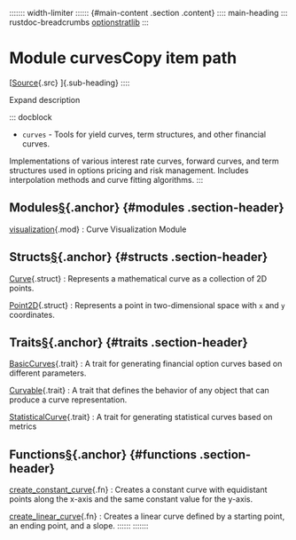 ::::::: width-limiter
:::::: {#main-content .section .content}
:::: main-heading
::: rustdoc-breadcrumbs
[optionstratlib](../index.html)
:::

# Module curvesCopy item path

[[Source](../../src/optionstratlib/curves/mod.rs.html#1-13){.src}
]{.sub-heading}
::::

Expand description

::: docblock
- `curves` - Tools for yield curves, term structures, and other
  financial curves.

Implementations of various interest rate curves, forward curves, and
term structures used in options pricing and risk management. Includes
interpolation methods and curve fitting algorithms.
:::

## Modules[§](#modules){.anchor} {#modules .section-header}

[visualization](visualization/index.html "mod optionstratlib::curves::visualization"){.mod}
:   Curve Visualization Module

## Structs[§](#structs){.anchor} {#structs .section-header}

[Curve](struct.Curve.html "struct optionstratlib::curves::Curve"){.struct}
:   Represents a mathematical curve as a collection of 2D points.

[Point2D](struct.Point2D.html "struct optionstratlib::curves::Point2D"){.struct}
:   Represents a point in two-dimensional space with `x` and `y`
    coordinates.

## Traits[§](#traits){.anchor} {#traits .section-header}

[BasicCurves](trait.BasicCurves.html "trait optionstratlib::curves::BasicCurves"){.trait}
:   A trait for generating financial option curves based on different
    parameters.

[Curvable](trait.Curvable.html "trait optionstratlib::curves::Curvable"){.trait}
:   A trait that defines the behavior of any object that can produce a
    curve representation.

[StatisticalCurve](trait.StatisticalCurve.html "trait optionstratlib::curves::StatisticalCurve"){.trait}
:   A trait for generating statistical curves based on metrics

## Functions[§](#functions){.anchor} {#functions .section-header}

[create_constant_curve](fn.create_constant_curve.html "fn optionstratlib::curves::create_constant_curve"){.fn}
:   Creates a constant curve with equidistant points along the x-axis
    and the same constant value for the y-axis.

[create_linear_curve](fn.create_linear_curve.html "fn optionstratlib::curves::create_linear_curve"){.fn}
:   Creates a linear curve defined by a starting point, an ending point,
    and a slope.
::::::
:::::::

